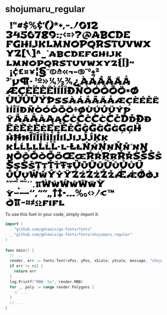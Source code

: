 # shojumaru_regular

![shojumaru_regular](shojumaru_regular.png)

To use this font in your code, simply import it:

```go
import (
  . "github.com/gmlewis/go-fonts/fonts"
  _ "github.com/gmlewis/go-fonts/fonts/shojumaru_regular"
)

func main() {
  // ...
  render, err := fonts.Text(xPos, yPos, xScale, yScale, message, "shojumaru_regular", Center)
  if err != nil {
    return err
  }
  log.Printf("MBB: %v", render.MBB)
  for _, poly := range render.Polygons {
    // ...
  }
  // ...
}
```

